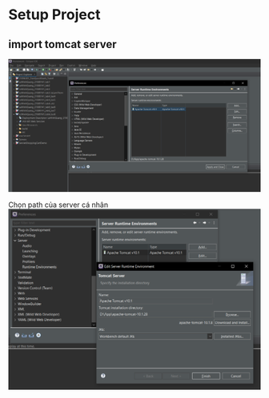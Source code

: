 # Setup Project

## import tomcat server 
![alt text](image-6.png)

Chọn path của server cá nhân
![alt text](image-7.png)

